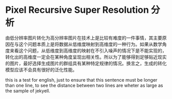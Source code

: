 # Pixel Recursive Super Resolution 分析

由低分辨率图片转化为高分辨率图片在技术上是比较有难度的一件事情，其主要原因在与这个问题本质上是将数据从低维度映射到高维度的一种行为。如果从数学角度来看这个问题，从低维度到高维度的映射在不引入噪声的情况下是不能实现的，转化出的高维度一定会在某种角度呈现出相关性。所以为了能够得到足够贴近现实的图片，最好选择生成图片的群组具有某种特定规律的情况。换言之，生成的转化模型应该不会具有很好的泛化性能。

this is a test for english, just to ensure that this sentence must be longer than one line, to see the distance between two lines are wheter as large as the sample of jekyell.  
